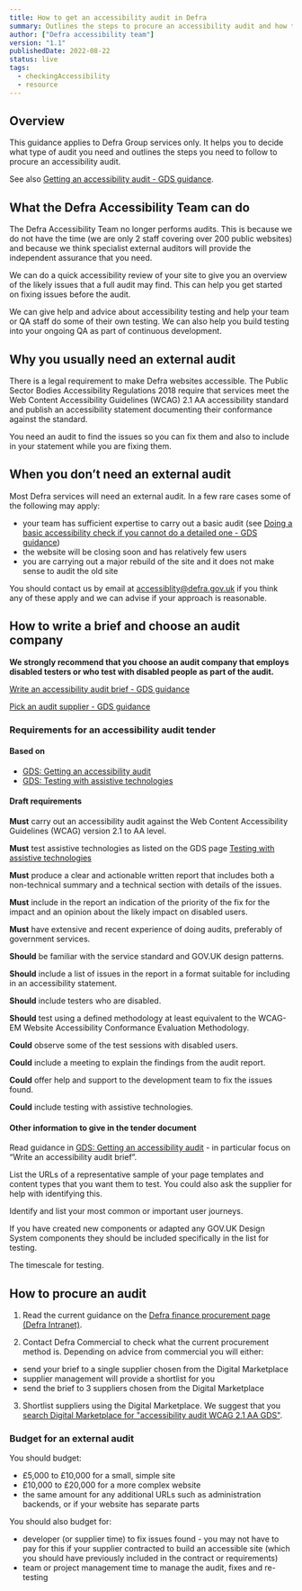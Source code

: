 ```yaml
---
title: How to get an accessibility audit in Defra
summary: Outlines the steps to procure an accessibility audit and how to decide what type to have.
author: ["Defra accessibility team"]
version: "1.1"
publishedDate: 2022-08-22
status: live
tags:
  - checkingAccessibility
  - resource
---
```


## Overview

This guidance applies to Defra Group services only. It helps you to decide what type of audit you need and outlines the steps you need to follow to procure an accessibility audit.

See also [Getting an accessibility audit - GDS guidance](https://www.gov.uk/service-manual/helping-people-to-use-your-service/getting-an-accessibility-audit).


## What the Defra Accessibility Team can do

The Defra Accessibility Team no longer performs audits. This is because we do not have the time (we are only 2 staff covering over 200 public websites) and because we think specialist external auditors will provide the independent assurance that you need.

We can do a quick accessibility review of your site to give you an overview of the likely issues that a full audit may find. This can help you get started on fixing issues before the audit.

We can give help and advice about accessibility testing and help your team or QA staff do some of their own testing. We can also help you build testing into your ongoing QA as part of continuous development.


## Why you usually need an external audit

There is a legal requirement to make Defra websites accessible. The Public Sector Bodies Accessibility Regulations 2018 require that services meet the Web Content Accessibility Guidelines (WCAG) 2.1 AA accessibility standard and publish an accessibility statement documenting their conformance against the standard.

You need an audit to find the issues so you can fix them and also to include in your statement while you are fixing them.


## When you don’t need an external audit

Most Defra services will need an external audit. In a few rare cases some of the following may apply:

* your team has sufficient expertise to carry out a basic audit (see [Doing a basic accessibility check if you cannot do a detailed one - GDS guidance](https://www.gov.uk/government/publications/doing-a-basic-accessibility-check-if-you-cant-do-a-detailed-one))
* the website will be closing soon and has relatively few users
* you are carrying out a major rebuild of the site and it does not make sense to audit the old site

You should contact us by email at [accessiblity@defra.gov.uk](mailto:accessiblity@defra.gov.uk) if you think any of these apply and we can advise if your approach is reasonable.


## How to write a brief and choose an audit company

**We strongly recommend that you choose an audit company that employs disabled testers or who test with disabled people as part of the audit.**

[Write an accessibility audit brief - GDS guidance](https://www.gov.uk/service-manual/helping-people-to-use-your-service/getting-an-accessibility-audit#write-an-accessibility-audit-brief)

[Pick an audit supplier - GDS guidance](https://www.gov.uk/service-manual/helping-people-to-use-your-service/getting-an-accessibility-audit#pick-a-supplier)


### Requirements for an accessibility audit tender

#### Based on

* [GDS: Getting an accessibility audit](https://www.gov.uk/service-manual/helping-people-to-use-your-service/getting-an-accessibility-audit)
* [GDS: Testing with assistive technologies](https://www.gov.uk/service-manual/technology/testing-with-assistive-technologies)


#### Draft requirements

**Must** carry out an accessibility audit against the Web Content Accessibility Guidelines (WCAG) version 2.1 to AA level.

**Must**  test assistive technologies as listed on the GDS page [Testing with assistive technologies](https://www.gov.uk/service-manual/technology/testing-with-assistive-technologies#which-assistive-technologies-to-test-with )

**Must**  produce a clear and actionable written report that includes both a non-technical summary and a technical section with details of the issues.

**Must**  include in the report an indication of the priority of the fix for the impact and an opinion about the likely impact on disabled users.

**Must**  have extensive and recent experience of doing audits, preferably of government services.

**Should** be familiar with the service standard and GOV.UK design patterns.

**Should** include a list of issues in the report in a format suitable for including in an accessibility statement.

**Should** include testers who are disabled.

**Should** test using a defined methodology at least equivalent to the WCAG-EM Website Accessibility Conformance Evaluation Methodology.

**Could** observe some of the test sessions with disabled users.

**Could** include a meeting to explain the findings from the audit report.

**Could** offer help and support to the development team to fix the issues found.

**Could** include testing with assistive technologies.

#### Other information to give in the tender document

Read guidance in [GDS: Getting an accessibility audit](https://www.gov.uk/service-manual/helping-people-to-use-your-service/getting-an-accessibility-audit) - in particular focus on “Write an accessibility audit brief”.

List the URLs of a representative sample of your page templates and content types that you want them to test. You could also ask the supplier for help with identifying this.

Identify and list your most common or important user journeys.

If you have created new components or adapted any GOV.UK Design System components they should be included specifically in the list for testing.

The timescale for testing.


## How to procure an audit

1. Read the current guidance on the [Defra finance procurement page (Defra Intranet)](https://intranet.defra.gov.uk/how-to/finance-procurement/).

2. Contact Defra Commercial to check what the current procurement method is. Depending on advice from commercial you will either:

* send your brief to a single supplier chosen from the Digital Marketplace
* supplier management will provide a shortlist for you
* send the brief to 3 suppliers chosen from the Digital Marketplace

3. Shortlist suppliers using the Digital Marketplace. We suggest that you [search Digital Marketplace for "accessibility audit WCAG 2.1 AA GDS"](https://www.digitalmarketplace.service.gov.uk/g-cloud/search?q=accessibility%20audit%20WCAG%202.1%20AA%20GDS&lot=cloud-support).


### Budget for an external audit

You should budget:

* £5,000 to £10,000 for a small, simple site
* £10,000 to £20,000 for a more complex website
* the same amount for any additional URLs such as administration backends, or if your website has separate parts

You should also budget for:

* developer (or supplier time) to fix issues found - you may not have to pay for this if your supplier contracted to build an accessible site (which you should have previously included in the contract or requirements)
* team or project management time to manage the audit, fixes and re-testing
